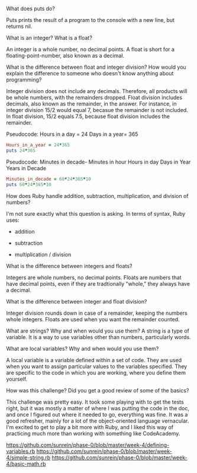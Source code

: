 What does puts do?

Puts prints the result of a program to the console with a new line, but returns nil.

What is an integer? What is a float?

An integer is a whole number, no decimal points. A float is short for a floating-point-number, also known as a decimal.

What is the difference between float and integer division? How would you explain the difference to someone who doesn't know anything about programming?

Integer division does not include any decimals. Therefore, all products will be whole numbers, with the remainders dropped. Float division includes decimals, also known as the remainder, in the answer. For instance, in integer division 15/2 would equal 7, becasue the remainder is not included. In float division, 15/2 equals 7.5, because float division includes the remainder.


Pseudocode:
Hours in a day = 24
Days in a year= 365

```ruby
Hours_in_a_year = 24*365
puts 24*365
```

Pseudocode:
Minutes in decade-
Minutes in hour
Hours in day
Days in Year
Years in Decade

```ruby
Minutes_in_decade = 60*24*365*10
puts 60*24*365*10
```

How does Ruby handle addition, subtraction, multiplication, and division of numbers?

I'm not sure exactly what this question is asking. In terms of syntax, Ruby uses:
+ addition
- subtraction
* multiplication
/ division

What is the difference between integers and floats?

Integers are whole numbers, no decimal points. Floats are numbers that have decimal points, even if they are tradtionally "whole," they always have a decimal.

What is the difference between integer and float division?

Integer division rounds down in case of a remainder, keeping the numbers whole integers. Floats are used when you want the remainder counted.

What are strings? Why and when would you use them?
A string is a type of variable. It is a way to use variables other than numbers, particularly words.

What are local variables? Why and when would you use them?

A local variable is a variable defined within a set of code. They are used when you want to assign particular values to the variables specified. They are specific to the code in which you are working, where you define them yourself.

How was this challenge? Did you get a good review of some of the basics?

This challenge was pretty easy. It took some playing with to get the tests right, but it was mostly a matter of where I was putting the code in the doc, and once I figured out where it needed to go, everything was fine. It was a good refresher, mainly for a lot of the object-oriented language vernacular. I'm excited to get to play a bit more with Ruby, and I liked this way of practicing much more than working with something like CodeAcademy.

https://github.com/sunrein/phase-0/blob/master/week-4/defining-variables.rb
https://github.com/sunrein/phase-0/blob/master/week-4/simple-string.rb
https://github.com/sunrein/phase-0/blob/master/week-4/basic-math.rb